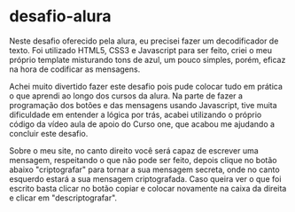 # desafio-alura
Neste desafio oferecido pela alura, eu precisei fazer um decodificador de texto. Foi utilizado HTML5, CSS3 e Javascript para ser feito, criei o meu próprio template misturando tons de azul, um pouco simples, porém, eficaz na hora de codificar as mensagens.

Achei muito divertido fazer este desafio pois pude colocar tudo em prática o que aprendi ao longo dos cursos da alura. Na parte de fazer a programação dos botões e das mensagens usando Javascript, tive muita dificuldade em entender a lógica por trás, acabei utilizando o próprio código da vídeo aula de apoio do Curso one, que acabou me ajudando a concluir este desafio.

Sobre o meu site, no canto direito você será capaz de escrever uma mensagem, respeitando o que não pode ser feito, depois clique no botão abaixo "criptografar" para tornar a sua mensagem secreta, onde no canto esquerdo estará a sua mensagem criptografada. Caso queira ver o que foi escrito basta clicar no botão copiar e colocar novamente na caixa da direita e clicar em "descriptografar".
